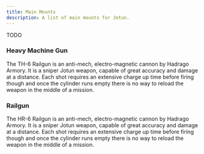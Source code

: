 ```yaml
---
title: Main Mounts
description: A list of main mounts for Jotun.
---
```


TODO

### Heavy Machine Gun
The TH-6 Railgun is an anti-mech, electro-magnetic cannon by Hadrago Armory. It is a sniper Jotun weapon, capable of great accuracy and damage at a distance. Each shot requires an extensive charge up time before firing though and once the cylinder runs empty there is no way to reload the weapon in the middle of a mission.

### Railgun
The HR-6 Railgun is an anti-mech, electro-magnetic cannon by Hadrago Armory. It is a sniper Jotun weapon, capable of great accuracy and damage at a distance. Each shot requires an extensive charge up time before firing though and once the cylinder runs empty there is no way to reload the weapon in the middle of a mission.
